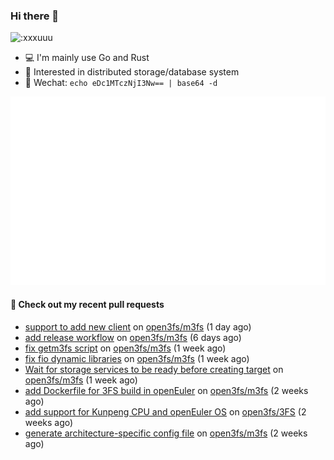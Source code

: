 ### Hi there 👋

<img src="https://count.getloli.com/get/@:xxxuuu" alt=":xxxuuu" width="20%" />

- 💻 I'm mainly use Go and Rust
- 🔭 Interested in distributed storage/database system
- 🍃 Wechat: `echo eDc1MTczNjI3Nw== | base64 -d`

![stats](https://raw.githubusercontent.com/xxxuuu/xxxuuu/main/github-metrics.svg)

#### 🔨 Check out my recent pull requests

- [support to add new client](https://github.com/open3fs/m3fs/pull/145) on [open3fs/m3fs](https://github.com/open3fs/m3fs) (1 day ago)
- [add release workflow](https://github.com/open3fs/m3fs/pull/143) on [open3fs/m3fs](https://github.com/open3fs/m3fs) (6 days ago)
- [fix getm3fs script](https://github.com/open3fs/m3fs/pull/139) on [open3fs/m3fs](https://github.com/open3fs/m3fs) (1 week ago)
- [fix fio dynamic libraries](https://github.com/open3fs/m3fs/pull/137) on [open3fs/m3fs](https://github.com/open3fs/m3fs) (1 week ago)
- [Wait for storage services to be ready before creating target](https://github.com/open3fs/m3fs/pull/136) on [open3fs/m3fs](https://github.com/open3fs/m3fs) (1 week ago)
- [add Dockerfile for 3FS build in openEuler](https://github.com/open3fs/m3fs/pull/134) on [open3fs/m3fs](https://github.com/open3fs/m3fs) (2 weeks ago)
- [add support for Kunpeng CPU and openEuler OS](https://github.com/open3fs/3FS/pull/1) on [open3fs/3FS](https://github.com/open3fs/3FS) (2 weeks ago)
- [generate architecture-specific config file](https://github.com/open3fs/m3fs/pull/133) on [open3fs/m3fs](https://github.com/open3fs/m3fs) (2 weeks ago)
